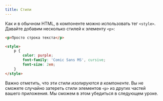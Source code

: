 ```yaml
---
title: Стили
---
```


Как и в обычном HTML, в компоненте можно использовать тег `<style>`. Давайте добавим несколько стилей к элементу `<p>`:

```html
<p>Просто строка текста</p>

<style>
	p {
		color: purple;
		font-family: 'Comic Sans MS', cursive;
		font-size: 2em;
	}
</style>
```

Важно отметить, что эти стили *изолируются в компоненте*. Вы не сможете случайно затереть стили элементов `<p>` из других частей вашего приложения. Мы сможем в этом убедиться в следующем уроке.